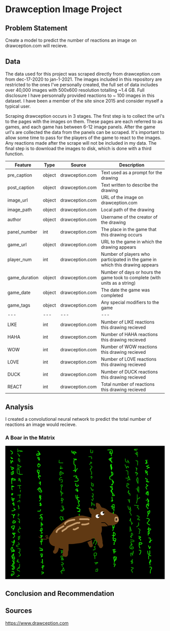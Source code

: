 # Drawception Image Project

## Problem Statement

Create a model to predict the number of reactions an image on drawception.com will recieve.

## Data
The data used for this project was scraped directly from drawception.com from dec-17-2020 to jan-1-2021. The images included in this repository are restricted to the ones I've personally created, the full set of data includes over 40,000 images with 500x600 resolution totalling ~1.4 GB. Full disclosure I have personnally provided reactions to ~ 100 images in this dataset. I have been a member of the site since 2015 and consider myself a typical user.

Scraping drawception occurs in 3 stages. The first step is to collect the url's to the pages with the images on them. These pages are each referred to as games, and each game has between 6-12 image panels. After the game url's are collected the data from the panels can be scraped. It's important to allow some time to pass for the players of the game to react to the images. Any reactions made after the scrape will not be included in my data. The final step is to download the images to disk, which is done with a third function.
 
|Feature|Type|Source|Description|
|---|---|---|---|
|pre_caption|object| drawception.com |Text used as a prompt for the drawing| 
|post_caption|object| drawception.com |Text written to describe the drawing| 
|image_url|object| drawception.com |URL of the image on drawception.com| 
|image_path|object| drawception.com |Local path of the drawing| 
|author|object| drawception.com |Username of the creator of the drawing| 
|panel_number|int| drawception.com |The place in the game that this drawing occurs|
|game_url|object| drawception.com |URL to the game in which the drawing appears| 
|player_num|int| drawception.com |Number of players who participated in the game in which this drawing appears| 
|game_duration|object| drawception.com |Number of days or hours the game took to complete (with units as a string)| 
|game_date|object| drawception.com |The date the game was completed| 
|game_tags|object| drawception.com |Any special modifiers to the game| 
|---|---|---|---|
|LIKE|int| drawception.com |Number of LIKE reactions this drawing recieved| 
|HAHA|int| drawception.com |Number of HAHA reactions this drawing recieved| 
|WOW|int| drawception.com |Number of WOW reactions this drawing recieved| 
|LOVE|int| drawception.com |Number of LOVE reactions this drawing recieved| 
|DUCK|int| drawception.com |Number of DUCK reactions this drawing recieved| 
|REACT|int| drawception.com | Total number of reactions this drawing recieved| 


## Analysis

I created a convolutional neural network to predict the total number of reactions an image would recieve.

### A Boar in the Matrix
![Figure: Mouseover text](/drawings/491204/QZVgV14ncW.png)


## Conclusion and Recommendation



## Sources

https://www.drawception.com